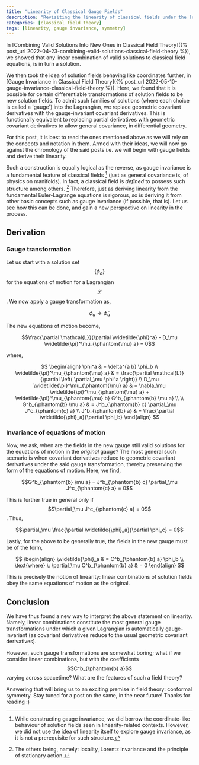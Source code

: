 ```yaml
---
title: "Linearity of Classical Gauge Fields"
description: "Revisiting the linearity of classical fields under the lens of gauge invariance"
categories: [classical field theory]
tags: [linearity, gauge invariance, symmetry]
---
```


In [Combining Valid Solutions Into New Ones in Classical Field Theory]({% post_url 2022-04-23-combining-valid-solutions-classical-field-theory %}), we showed that any linear combination of valid solutions to classical field equations, is in turn a solution.

We then took the idea of solution fields behaving like coordinates further, in [Gauge Invariance in Classical Field Theory]({% post_url 2022-05-10-gauge-invariance-classical-field-theory %}). Here, we found that it is possible for certain differentiable transformations of solution fields to be new solution fields. To admit such families of solutions (where each choice is called a 'gauge') into the Lagrangian, we replace geometric covariant derivatives with the gauge-invariant covariant derivatives. This is functionally equivalent to replacing partial derivatives with geometric covariant derivatives to allow general covariance, in differential geometry.

For this post, it is best to read the ones mentioned above as we will rely on the concepts and notation in them. Armed with their ideas, we will now go against the chronology of the said posts i.e. we will begin with gauge fields and derive their linearity.

Such a construction is equally logical as the reverse, as gauge invariance is a fundamental feature of classical fields [^1] (just as general covariance is, of physics on manifolds). In fact, a classical field is _defined_ to possess such structure among others. [^2] Therefore, just as deriving linearity from the fundamental Euler-Lagrange equations is rigorous, so is deriving it from other basic concepts such as gauge invariance (if possible, that is). Let us see how this can be done, and gain a new perspective on linearity in the process.

[^1]: While constructing gauge invariance, we did borrow the coordinate-like behaviour of solution fields seen in linearity-related contexts. However, we did not use the idea of linearity itself to explore gauge invariance, as it is not a prerequisite for such structure.

[^2]: The others being, namely: locality, Lorentz invariance and the principle of stationary action.

## Derivation

### Gauge transformation

Let us start with a solution set $$\left\{ \phi_a \right\}$$ for the equations of motion for a Lagrangian $$\mathcal{L}$$. We now apply a gauge transformation as,

$$\phi_a \to \widetilde{\phi}_a$$

The new equations of motion become,

$$\frac{\partial \mathcal{L}}{\partial \widetilde{\phi}^a} - D_\mu \widetilde{\pi}^\mu_{\phantom{\mu} a} = 0$$

where,

$$
\begin{align}
\phi^a & = \delta^{a b} \phi_b \\
\widetilde{\pi}^\mu_{\phantom{\mu} a} & = \frac{\partial \mathcal{L}}{\partial \left( \partial_\mu \phi^a \right)} \\
D_\mu \widetilde{\pi}^\mu_{\phantom{\mu} a} & = \nabla_\mu \widetilde{\pi}^\mu_{\phantom{\mu} a} + \widetilde{\pi}^\mu_{\phantom{\mu} b} G^b_{\phantom{b} \mu a} \\ \\
G^b_{\phantom{b} \mu a} & = J^b_{\phantom{b} c} \partial_\mu J^c_{\phantom{c} a} \\
J^b_{\phantom{b} a} & = \frac{\partial \widetilde{\phi}_a}{\partial \phi_b}
\end{align}
$$

### Invariance of equations of motion

Now, we ask, when are the fields in the new gauge still valid solutions for the equations of motion in the _original_ gauge? The most general such scenario is when covariant derivatives reduce to geometric covariant derivatives under the said gauge transformation, thereby preserving the form of the equations of motion. Here, we find,

$$G^b_{\phantom{b} \mu a} = J^b_{\phantom{b} c} \partial_\mu J^c_{\phantom{c} a} = 0$$

This is further true in general only if $$\partial_\mu J^c_{\phantom{c} a} = 0$$. Thus,

$$\partial_\mu \frac{\partial \widetilde{\phi}_a}{\partial \phi_c} = 0$$

Lastly, for the above to be generally true, the fields in the new gauge must be of the form,

$$
\begin{align}
\widetilde{\phi}_a & = C^b_{\phantom{b} a} \phi_b \\
\text{where} \: \partial_\mu C^b_{\phantom{b} a} & = 0
\end{align}
$$

This is precisely the notion of linearity: linear combinations of solution fields obey the same equations of motion as the original.

## Conclusion

We have thus found a new way to interpret the above statement on linearity. Namely, linear combinations constitute the most general gauge transformations under which a given Lagrangian is automatically gauge-invariant (as covariant derivatives reduce to the usual geometric covariant derivatives).

However, such gauge transformations are somewhat boring; what if we consider linear combinations, but with the coefficients $$C^b_{\phantom{b} a}$$ varying across spacetime? What are the features of such a field theory?

Answering that will bring us to an exciting premise in field theory: conformal symmetry. Stay tuned for a post on the same, in the near future! Thanks for reading :)
